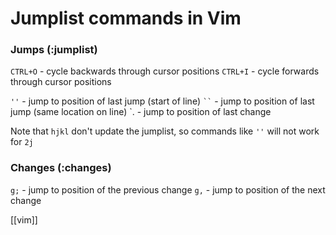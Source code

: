 # Jumplist commands in Vim

### Jumps (:jumplist)

`CTRL+O` - cycle backwards through cursor positions
`CTRL+I` - cycle forwards through cursor positions

`''` - jump to position of last jump (start of line)
` `` ` - jump to position of last jump (same location on line)
\`\. - jump to position of last change

Note that `hjkl` don't update the jumplist, so commands like `''` will not work for `2j`

### Changes (:changes)

`g;` - jump to position of the previous change
`g,` - jump to position of the next change

[[vim]]
